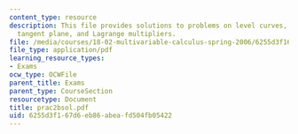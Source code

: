 ```yaml
---
content_type: resource
description: This file provides solutions to problems on level curves, partial derivatives,
  tangent plane, and Lagrange multipliers.
file: /media/courses/18-02-multivariable-calculus-spring-2006/6255d3f167d6eb86abeafd504fb05422_prac2bsol.pdf
file_type: application/pdf
learning_resource_types:
- Exams
ocw_type: OCWFile
parent_title: Exams
parent_type: CourseSection
resourcetype: Document
title: prac2bsol.pdf
uid: 6255d3f1-67d6-eb86-abea-fd504fb05422
---
```

